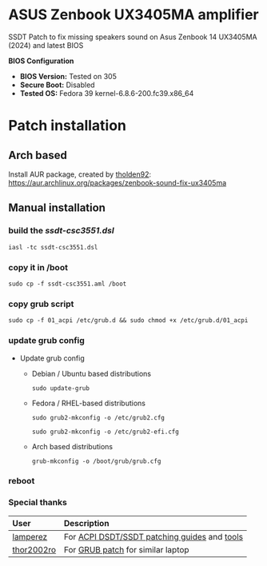 # ASUS Zenbook UX3405MA amplifier
SSDT Patch to fix missing speakers sound on Asus Zenbook 14 UX3405MA (2024) and latest BIOS

**BIOS Configuration**

- **BIOS Version:** Tested on 305
- **Secure Boot:** Disabled
- **Tested OS:** Fedora 39 kernel-6.8.6-200.fc39.x86_64

# Patch installation

## Arch based
Install AUR package, created by [tholden92](https://github.com/tholden92): https://aur.archlinux.org/packages/zenbook-sound-fix-ux3405ma

## Manual installation

### build the _ssdt-csc3551.dsl_

```
iasl -tc ssdt-csc3551.dsl
```

### copy it in /boot

```
sudo cp -f ssdt-csc3551.aml /boot
```

### copy grub script

```
sudo cp -f 01_acpi /etc/grub.d && sudo chmod +x /etc/grub.d/01_acpi
```

### update grub config

* Update grub config
  * Debian / Ubuntu based distributions

    ```sudo update-grub```

  * Fedora / RHEL-based distributions

    ```sudo grub2-mkconfig -o /etc/grub2.cfg```

    ```sudo grub2-mkconfig -o /etc/grub2-efi.cfg```

  * Arch based distributions

    ```grub-mkconfig -o /boot/grub/grub.cfg```

### reboot

### Special thanks

| User                                          |                                                                                      Description                                                                                        |
| :-------------------------------------------- | :-------------------------------------------------------------------------------------------------------------------------------------------------------------------------------------- |
| [lamperez](https://gist.github.com/lamperez)  | For [ACPI DSDT/SSDT patching guides](https://gist.github.com/lamperez/862763881c0e1c812392b5574727f6ff) and [tools](https://gist.github.com/lamperez/d5b385bc0c0c04928211e297a69f32d7)  |
| [thor2002ro](https://github.com/thor2002ro)   | For [GRUB patch](https://github.com/thor2002ro/asus_zenbook_ux3402za/tree/main/Sound) for similar laptop                                         |
